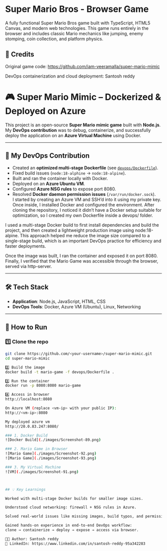 # Super Mario Bros - Browser Game

A fully functional Super Mario Bros game built with TypeScript, HTML5 Canvas, and modern web technologies. This game runs entirely in the browser and includes classic Mario mechanics like jumping, enemy stomping, coin collection, and platform physics.



## 🙌 Credits

Original game code: https://github.com/iam-veeramalla/super-mario-mimic

DevOps containerization and cloud deployment: Santosh reddy

# 🎮 Super Mario Mimic – Dockerized & Deployed on Azure

This project is an open-source **Super Mario mimic game** built with **Node.js**.  
My **DevOps contribution** was to debug, containerize, and successfully deploy the application on an **Azure Virtual Machine** using Docker.  

---

## 🔧 My DevOps Contribution

- Created an **optimized multi-stage Dockerfile** (see [`devops/Dockerfile`](./devops/Dockerfile)).  
- Fixed build issues (`node:18-alphine` → `node:18-alpine`).  
- Built and ran the container locally with Docker.  
- Deployed on an **Azure Ubuntu VM**.  
- Configured **Azure NSG rules** to expose port 8080.  
- Resolved **Docker daemon permission issues** (`/var/run/docker.sock`).  
I started by creating an Azure VM and SSH’d into it using my private key. Once inside, I installed Docker and configured the environment. After cloning the repository, I noticed it didn’t have a Docker setup suitable for optimization, so I created my own Dockerfile inside a devops/ folder.

I used a multi-stage Docker build to first install dependencies and build the project, and then created a lightweight production image using node:18-alpine. This approach helped me reduce the image size compared to a single-stage build, which is an important DevOps practice for efficiency and faster deployments.

Once the image was built, I ran the container and exposed it on port 8080. Finally, I verified that the Mario Game was accessible through the browser, served via http-server.

---

## 🛠️ Tech Stack

- **Application**: Node.js, JavaScript, HTML, CSS  
- **DevOps Tools**: Docker, Azure VM (Ubuntu), Linux, Networking  

---

## 🚀 How to Run

### 1️⃣ Clone the repo
```bash
git clone https://github.com/<your-username>/super-mario-mimic.git
cd super-mario-mimic

2️⃣ Build the image
docker build -t mario-game -f devops/Dockerfile .

3️⃣ Run the container
docker run -p 8080:8080 mario-game

4️⃣ Access in browser
http://localhost:8080

On Azure VM (replace <vm-ip> with your public IP):
http://<vm-ip>:8080

My deployed azure vm
http://20.0.83.247:8080/

### 1. Docker Build
![Docker Build](./images/Screenshot-89.png)

### 2. Mario Game in Browser
![Mario Game](./images/Screenshot-92.png)
![Mario Game](./images/Screenshot-93.png)

### 3. My Virtual Machine
![VM](./images/Screenshot-91.png)



## 💡 Key Learnings

Worked with multi-stage Docker builds for smaller image sizes.

Understood cloud networking: firewall + NSG rules in Azure.

Solved real-world issues like missing images, build typos, and permission errors.

Gained hands-on experience in end-to-end DevOps workflow:
clone → containerize → deploy → expose → access via browser.

👨‍💻 Author: Santosh reddy
🔗 LinkedIn: https://www.linkedin.com/in/santosh-reddy-95a342283




